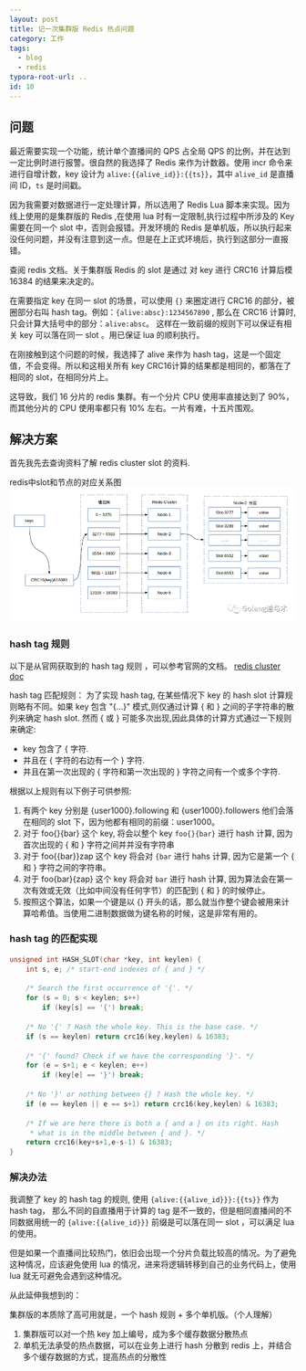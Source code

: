 ```yaml
---
layout: post
title: 记一次集群版 Redis 热点问题
category: 工作
tags:
  - blog
  - redis
typora-root-url: ..
id: 10
---
```


## 问题
最近需要实现一个功能，统计单个直播间的 QPS 占全局 QPS 的比例，并在达到一定比例时进行报警。很自然的我选择了 Redis 来作为计数器。使用 incr 命令来进行自增计数，key 设计为 `alive:{{alive_id}}:{{ts}}`，其中 `alive_id` 是直播间 ID，`ts` 是时间戳。


因为我需要对数据进行一定处理计算，所以选用了 Redis Lua 脚本来实现。因为线上使用的是集群版的 Redis ,在使用 lua 时有一定限制,执行过程中所涉及的 Key 需要在同一个 slot 中，否则会报错。开发环境的 Redis 是单机版，所以执行起来没任何问题，并没有注意到这一点。但是在上正式环境后，执行到这部分一直报错。

查阅 redis 文档。关于集群版 Redis 的 slot 是通过 对 key 进行 CRC16 计算后模 16384 的结果来决定的。

在需要指定 key 在同一 slot 的场景，可以使用 `{}` 来圈定进行 CRC16 的部分，被圈部分右叫 hash tag。例如：`{alive:absc}:1234567890` , 那么在 CRC16 计算时,只会计算大括号中的部分：`alive:absc`。 这样在一致前缀的规则下可以保证有相关 key 可以落在同一 slot 。用已保证 lua 的顺利执行。

在刚接触到这个问题的时候，我选择了 alive 来作为 hash tag，这是一个固定值，不会变得。所以和这相关所有 key CRC16计算的结果都是相同的，都落在了相同的 slot，在相同分片上。

这导致，我们 16 分片的 redis 集群。有一个分片 CPU 使用率直接达到了 90%，而其他分片的 CPU 使用率都只有 10% 左右。一片有难，十五片围观。


## 解决方案

首先我先去查询资料了解 redis cluster slot 的资料.

redis中slot和节点的对应关系图
![10-1.png](/file/image/10-1.png)



### hash tag 规则

以下是从官网获取到的 hash tag 规则 ，可以参考官网的文档。 [redis cluster doc](https://redis.io/topics/cluster-spec)

hash tag 匹配规则：
为了实现 hash tag, 在某些情况下 key 的 hash slot 计算规则略有不同。如果 key 包含 "{...}" 模式,则仅通过计算 { 和 } 之间的子字符串的散列来确定 hash slot. 然而 { 或 } 可能多次出现,因此具体的计算方式通过一下规则来确定:
- key 包含了 { 字符.
- 并且在 { 字符的右边有一个 } 字符.
- 并且在第一次出现的 { 字符和第一次出现的 } 字符之间有一个或多个字符.

根据以上规则有以下例子可供参照:
1. 有两个 key 分别是 {user1000}.following 和 {user1000}.followers 他们会落在相同的 slot 下，因为他都有相同的前缀：user1000。
2. 对于 foo{}{bar} 这个 key, 将会以整个 key `foo{}{bar}` 进行 hash 计算, 因为首次出现的 { 和 } 字符之间并并没有字符串
3. 对于 foo{{bar}}zap 这个 key 将会对 `{bar` 进行 hahs 计算, 因为它是第一个 { 和 } 字符之间的字符串。
4. 对于 foo{bar}{zap} 这个 key 将会对 `bar` 进行 hash 计算, 因为算法会在第一次有效或无效（比如中间没有任何字节）的匹配到 { 和 } 的时候停止。
5. 按照这个算法，如果一个键是以 {} 开头的话，那么就当作整个键会被用来计算哈希值。当使用二进制数据做为键名称的时候，这是非常有用的。


### hash tag 的匹配实现


```c
unsigned int HASH_SLOT(char *key, int keylen) {
    int s, e; /* start-end indexes of { and } */

    /* Search the first occurrence of '{'. */
    for (s = 0; s < keylen; s++)
        if (key[s] == '{') break;

    /* No '{' ? Hash the whole key. This is the base case. */
    if (s == keylen) return crc16(key,keylen) & 16383;

    /* '{' found? Check if we have the corresponding '}'. */
    for (e = s+1; e < keylen; e++)
        if (key[e] == '}') break;

    /* No '}' or nothing between {} ? Hash the whole key. */
    if (e == keylen || e == s+1) return crc16(key,keylen) & 16383;

    /* If we are here there is both a { and a } on its right. Hash
     * what is in the middle between { and }. */
    return crc16(key+s+1,e-s-1) & 16383;
}
```


### 解决办法
我调整了 key 的 hash tag 的规则, 使用 `{alive:{{alive_id}}}:{{ts}}` 作为 hash tag， 那么不同的自直播用于计算的 tag 是不一致的，但是相同直播间的不同数据用统一的 `{alive:{{alive_id}}}` 前缀是可以落在同一 slot ，可以满足 lua 的使用。 

但是如果一个直播间比较热门，依旧会出现一个分片负载比较高的情况。为了避免这种情况，应该避免使用 lua 的情况，进来将逻辑转移到自己的业务代码上，使用 lua 就无可避免会遇到这种情况。

从此延伸我想到的：

集群版的本质除了高可用就是，一个 hash 规则 + 多个单机版。（个人理解）

1. 集群版可以对一个热 key 加上编号，成为多个缓存数据分散热点
2. 单机无法承受的热点数据，可以在业务上进行 hash 分散到 redis 上，并结合多个缓存数据的方式，提高热点的分散性
